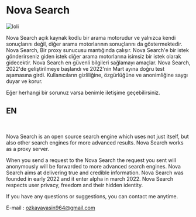 # Nova Search

![loli](https://www.artadosearch.com/Icons/artado_but_anime_512.png)

Nova Search açık kaynak kodlu bir arama motorudur ve yalnızca kendi sonuçlarını değil, diğer arama motorlarının sonuçlarını da göstermektedir.
Nova Search, Bir proxy sunucusu mantığında çalışır. Nova Search'e bir istek gönderirseniz giden istek diğer arama motorlarına isimsiz bir istek olarak gidecektir. 
Nova Search en güvenli bilgileri sağlamayı amaçlar. 
Nova Search, 2022'de geliştirilmeye başlandı ve 2022'nin Mart ayına doğru test aşamasına girdi. 
Kullanıcıların gizliliğine, özgürlüğüne ve anonimliğine saygı duyar ve korur.

Eğer herhangi bir sorunuz varsa benimle iletişime geçebilirsiniz.

<h2>EN</h2><br>

Nova Search is an open source search engine which uses not just itself, but also other search engines for more advanced results.
Nova Search works as a proxy server.

When you send a request to the Nova Search the request you sent will anonymously will be forwarded to more advanced search engines.
Nova Search aims at delivering true and credible information. 
Nova Search was founded in early 2022 and it enter alpha in march 2022. 
Nova Search respects user privacy, freedom and their hidden identity.

If you have any questions or suggestions, you can contact me anytime. 


E-mail : ozkayayasin964@gmail.com
